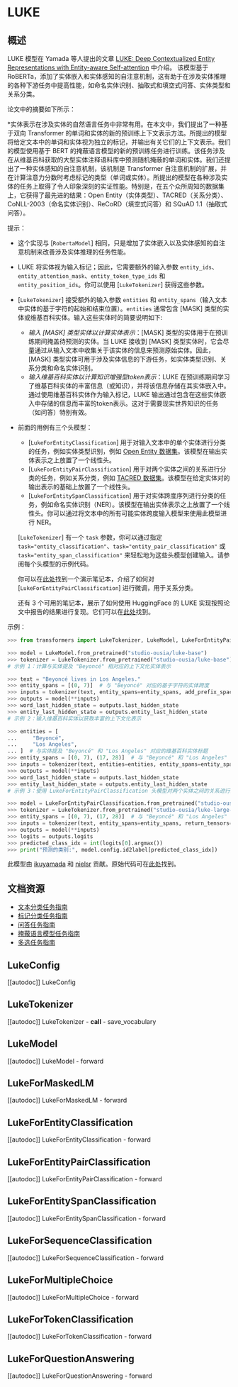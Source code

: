 <!--版权所有 2021 年 The HuggingFace 团队。保留所有权利。

根据 Apache 许可证，第 2.0 版（“许可证”），除非遵从该许可证，否则不得使用此文件。
你可以在下面获取许可证的副本

http://www.apache.org/licenses/LICENSE-2.0

除非适用法律要求或书面同意，根据此许可证分发的软件是基于“按原样”分发的，
没有任何明示或暗示的担保或条件。有关许可证下的特定语言的详细信息，请参阅许可证。

⚠️ 请注意，此文件以 Markdown 格式编写，但包含特定语法，适用于我们的 doc-builder（类似于 MDX），
可能无法在你的 Markdown 查看器中正确显示。

-->

# LUKE

## 概述

LUKE 模型在 Yamada 等人提出的文章 [LUKE: Deep Contextualized Entity Representations with Entity-aware Self-attention](https://arxiv.org/abs/2010.01057) 中介绍。
该模型基于 RoBERTa，添加了实体嵌入和实体感知的自注意机制，这有助于在涉及实体推理的各种下游任务中提高性能，如命名实体识别、抽取式和填空式问答、实体类型和关系分类。

论文中的摘要如下所示：

*实体表示在涉及实体的自然语言任务中非常有用。在本文中，我们提出了一种基于双向 Transformer 的单词和实体的新的预训练上下文表示方法。所提出的模型将给定文本中的单词和实体视为独立的标记，并输出有关它们的上下文表示。我们的模型使用基于 BERT 的掩蔽语言模型的新的预训练任务进行训练。该任务涉及在从维基百科获取的大型实体注释语料库中预测随机掩蔽的单词和实体。我们还提出了一种实体感知的自注意机制，该机制是 Transformer 自注意机制的扩展，并在计算注意力分数时考虑标记的类型（单词或实体）。所提出的模型在各种涉及实体的任务上取得了令人印象深刻的实证性能。特别是，在五个众所周知的数据集上，它获得了最先进的结果：Open Entity（实体类型）、TACRED（关系分类）、CoNLL-2003（命名实体识别）、ReCoRD（填空式问答）和 SQuAD 1.1（抽取式问答）。

提示：

- 这个实现与 [`RobertaModel`] 相同，只是增加了实体嵌入以及实体感知的自注意机制来改善涉及实体推理的任务性能。
- LUKE 将实体视为输入标记；因此，它需要额外的输入参数 `entity_ids`、`entity_attention_mask`、`entity_token_type_ids` 和 `entity_position_ids`。你可以使用
  [`LukeTokenizer`] 获得这些参数。
- [`LukeTokenizer`] 接受额外的输入参数 `entities` 和 `entity_spans`（输入文本中实体的基于字符的起始和结束位置）。`entities` 通常包含 [MASK] 类型的实体或维基百科实体。输入这些实体时的简要说明如下:

  - *输入 [MASK] 类型实体以计算实体表示*：[MASK] 类型的实体用于在预训练期间掩盖待预测的实体。当 LUKE 接收到 [MASK] 类型实体时，它会尽量通过从输入文本中收集关于该实体的信息来预测原始实体。因此，[MASK] 类型实体可用于涉及实体信息的下游任务，如实体类型识别、关系分类和命名实体识别。
  - *输入维基百科实体以计算知识增强型token表示*：LUKE 在预训练期间学习了维基百科实体的丰富信息（或知识），并将该信息存储在其实体嵌入中。通过使用维基百科实体作为输入标记，LUKE 输出通过包含在这些实体嵌入中存储的信息而丰富的token表示。这对于需要现实世界知识的任务（如问答）特别有效。

- 前面的用例有三个头模型：

  - [`LukeForEntityClassification`] 用于对输入文本中的单个实体进行分类的任务，例如实体类型识别，例如 [Open Entity 数据集](https://www.cs.utexas.edu/~eunsol/html_pages/open_entity.html)。该模型在输出实体表示之上放置了一个线性头。
  - [`LukeForEntityPairClassification`] 用于对两个实体之间的关系进行分类的任务，例如关系分类，例如 [TACRED 数据集](https://nlp.stanford.edu/projects/tacred/)。该模型在给定实体对的输出表示的基础上放置了一个线性头。
  - [`LukeForEntitySpanClassification`] 用于对实体跨度序列进行分类的任务，例如命名实体识别（NER）。该模型在输出实体表示之上放置了一个线性头。你可以通过将文本中的所有可能实体跨度输入模型来使用此模型进行 NER。

  [`LukeTokenizer`] 有一个 `task` 参数，你可以通过指定 `task="entity_classification"`、`task="entity_pair_classification"` 或
  `task="entity_span_classification"` 来轻松地为这些头模型创建输入。请参阅每个头模型的示例代码。

  你可以在[此处](https://github.com/NielsRogge/Transformers-Tutorials/tree/master/LUKE)找到一个演示笔记本，介绍了如何对 [`LukeForEntityPairClassification`] 进行微调，用于关系分类。

  还有 3 个可用的笔记本，展示了如何使用 HuggingFace 的 LUKE 实现按照论文中报告的结果进行复现。它们可以在[此处](https://github.com/studio-ousia/luke/tree/master/notebooks)找到。

示例：

```python
>>> from transformers import LukeTokenizer, LukeModel, LukeForEntityPairClassification

>>> model = LukeModel.from_pretrained("studio-ousia/luke-base")
>>> tokenizer = LukeTokenizer.from_pretrained("studio-ousia/luke-base")
# 示例 1：计算与实体提及 "Beyoncé" 相对应的上下文化实体表示

>>> text = "Beyoncé lives in Los Angeles."
>>> entity_spans = [(0, 7)]  # 与 "Beyoncé" 对应的基于字符的实体跨度
>>> inputs = tokenizer(text, entity_spans=entity_spans, add_prefix_space=True, return_tensors="pt")
>>> outputs = model(**inputs)
>>> word_last_hidden_state = outputs.last_hidden_state
>>> entity_last_hidden_state = outputs.entity_last_hidden_state
# 示例 2：输入维基百科实体以获取丰富的上下文化表示

>>> entities = [
...     "Beyoncé",
...     "Los Angeles",
... ]  # 与实体提及 "Beyoncé" 和 "Los Angeles" 对应的维基百科实体标题
>>> entity_spans = [(0, 7), (17, 28)]  # 与 "Beyoncé" 和 "Los Angeles" 对应的基于字符的实体跨度
>>> inputs = tokenizer(text, entities=entities, entity_spans=entity_spans, add_prefix_space=True, return_tensors="pt")
>>> outputs = model(**inputs)
>>> word_last_hidden_state = outputs.last_hidden_state
>>> entity_last_hidden_state = outputs.entity_last_hidden_state
# 示例 3：使用 LukeForEntityPairClassification 头模型对两个实体之间的关系进行分类

>>> model = LukeForEntityPairClassification.from_pretrained("studio-ousia/luke-large-finetuned-tacred")
>>> tokenizer = LukeTokenizer.from_pretrained("studio-ousia/luke-large-finetuned-tacred")
>>> entity_spans = [(0, 7), (17, 28)]  # 与 "Beyoncé" 和 "Los Angeles" 对应的基于字符的实体跨度
>>> inputs = tokenizer(text, entity_spans=entity_spans, return_tensors="pt")
>>> outputs = model(**inputs)
>>> logits = outputs.logits
>>> predicted_class_idx = int(logits[0].argmax())
>>> print("预测的类别:", model.config.id2label[predicted_class_idx])
```

此模型由 [ikuyamada](https://huggingface.co/ikuyamada) 和 [nielsr](https://huggingface.co/nielsr) 贡献。原始代码可在[此处](https://github.com/studio-ousia/luke)找到。

## 文档资源

- [文本分类任务指南](../tasks/sequence_classification)
- [标记分类任务指南](../tasks/token_classification)
- [问答任务指南](../tasks/question_answering)
- [掩蔽语言模型任务指南](../tasks/masked_language_modeling)
- [多选任务指南](../tasks/multiple_choice)

## LukeConfig

[[autodoc]] LukeConfig

## LukeTokenizer

[[autodoc]] LukeTokenizer
    - __call__
    - save_vocabulary

## LukeModel

[[autodoc]] LukeModel
    - forward

## LukeForMaskedLM

[[autodoc]] LukeForMaskedLM
    - forward

## LukeForEntityClassification

[[autodoc]] LukeForEntityClassification
    - forward

## LukeForEntityPairClassification

[[autodoc]] LukeForEntityPairClassification
    - forward

## LukeForEntitySpanClassification

[[autodoc]] LukeForEntitySpanClassification
    - forward

## LukeForSequenceClassification

[[autodoc]] LukeForSequenceClassification
    - forward

## LukeForMultipleChoice

[[autodoc]] LukeForMultipleChoice
    - forward

## LukeForTokenClassification

[[autodoc]] LukeForTokenClassification
    - forward

## LukeForQuestionAnswering

[[autodoc]] LukeForQuestionAnswering
    - forward